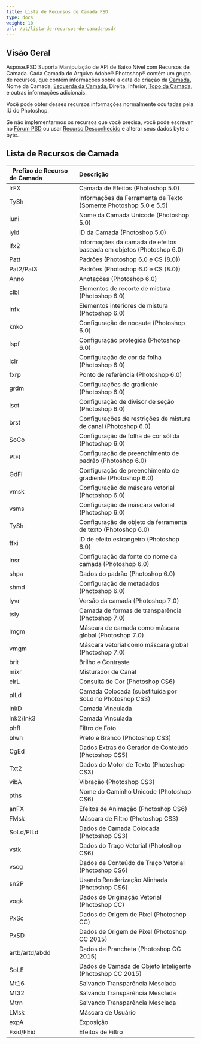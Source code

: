 ```yaml
---
title: Lista de Recursos de Camada PSD
type: docs
weight: 10
url: /pt/lista-de-recursos-de-camada-psd/
---
```


## **Visão Geral**
Aspose.PSD Suporta Manipulação de API de Baixo Nível com Recursos de Camada. Cada Camada do Arquivo Adobe® Photoshop® contém um grupo de recursos, que contém informações sobre a data de criação da [Camada](https://reference.aspose.com/psd/pt/aspose.psd.fileformats.psd.layers/layer), Nome da Camada, [Esquerda da Camada](https://reference.aspose.com/psd/pt/aspose.psd.fileformats.psd.layers/layer/properties/left), Direita, Inferior, [Topo da Camada](https://reference.aspose.com/psd/pt/aspose.psd.fileformats.psd.layers/layer/properties/top), e outras informações adicionais.

Você pode obter desses recursos informações normalmente ocultadas pela IU do Photoshop.

Se não implementarmos os recursos que você precisa, você pode escrever no [Fórum PSD](https://forum.aspose.com/c/psd) ou usar [Recurso Desconhecido](https://reference.aspose.com/psd/pt/aspose.psd.fileformats.psd.layers.layerresources/unknownresource) e alterar seus dados byte a byte.

## **Lista de Recursos de Camada**

|` `**Prefixo de Recurso de Camada**|**Descrição**|
| :- | :- |
|lrFX|Camada de Efeitos (Photoshop 5.0)|
|TySh|Informações da Ferramenta de Texto (Somente Photoshop 5.0 e 5.5)|
|luni|Nome da Camada Unicode (Photoshop 5.0)|
|lyid|ID da Camada (Photoshop 5.0)|
|lfx2|Informações da camada de efeitos baseada em objetos (Photoshop 6.0)|
|Patt|Padrões (Photoshop 6.0 e CS (8.0))|
|Pat2/Pat3|Padrões (Photoshop 6.0 e CS (8.0))|
|Anno|Anotações (Photoshop 6.0)|
|clbl|Elementos de recorte de mistura (Photoshop 6.0)|
|infx|Elementos interiores de mistura (Photoshop 6.0)|
|knko|Configuração de nocaute (Photoshop 6.0)|
|lspf|Configuração protegida (Photoshop 6.0)|
|lclr|Configuração de cor da folha (Photoshop 6.0)|
|fxrp|Ponto de referência (Photoshop 6.0)|
|grdm|Configurações de gradiente (Photoshop 6.0)|
|lsct|Configuração de divisor de seção (Photoshop 6.0)|
|brst|Configurações de restrições de mistura de canal (Photoshop 6.0)|
|SoCo|Configuração de folha de cor sólida (Photoshop 6.0)|
|PtFl|Configuração de preenchimento de padrão (Photoshop 6.0)|
|GdFl|Configuração de preenchimento de gradiente (Photoshop 6.0)|
|vmsk|Configuração de máscara vetorial (Photoshop 6.0)|
|vsms|Configuração de máscara vetorial (Photoshop 6.0)|
|TySh|Configuração de objeto da ferramenta de texto (Photoshop 6.0)|
|ffxi|ID de efeito estrangeiro (Photoshop 6.0)|
|lnsr|Configuração da fonte do nome da camada (Photoshop 6.0)|
|shpa|Dados do padrão (Photoshop 6.0)|
|shmd|Configuração de metadados (Photoshop 6.0)|
|lyvr|Versão da camada (Photoshop 7.0)|
|tsly|Camada de formas de transparência (Photoshop 7.0)|
|lmgm|Máscara de camada como máscara global (Photoshop 7.0)|
|vmgm|Máscara vetorial como máscara global (Photoshop 7.0)|
|brit|Brilho e Contraste|
|mixr|Misturador de Canal|
|clrL|Consulta de Cor (Photoshop CS6)|
|plLd|Camada Colocada (substituída por SoLd no Photoshop CS3)|
|lnkD|Camada Vinculada|
|lnk2/lnk3|Camada Vinculada|
|phfl|Filtro de Foto|
|blwh|Preto e Branco (Photoshop CS3)|
|CgEd|Dados Extras do Gerador de Conteúdo (Photoshop CS5)|
|Txt2|Dados do Motor de Texto (Photoshop CS3)|
|vibA|Vibração (Photoshop CS3)|
|pths|Nome do Caminho Unicode (Photoshop CS6)|
|anFX|Efeitos de Animação (Photoshop CS6)|
|FMsk|Máscara de Filtro (Photoshop CS3)|
|SoLd/PILd|Dados de Camada Colocada (Photoshop CS3)|
|vstk|Dados do Traço Vetorial (Photoshop CS6)|
|vscg|Dados de Conteúdo de Traço Vetorial (Photoshop CS6)|
|sn2P|Usando Renderização Alinhada (Photoshop CS6)|
|vogk|Dados de Originação Vetorial (Photoshop CC)|
|PxSc|Dados de Origem de Pixel (Photoshop CC)|
|PxSD|Dados de Origem de Pixel (Photoshop CC 2015)|
|artb/artd/abdd|Dados de Prancheta (Photoshop CC 2015)|
|SoLE|Dados de Camada de Objeto Inteligente (Photoshop CC 2015)|
|Mt16|Salvando Transparência Mesclada|
|Mt32|Salvando Transparência Mesclada|
|Mtrn|Salvando Transparência Mesclada|
|LMsk|Máscara de Usuário|
|expA|Exposição|
|Fxid/FEid|Efeitos de Filtro|

